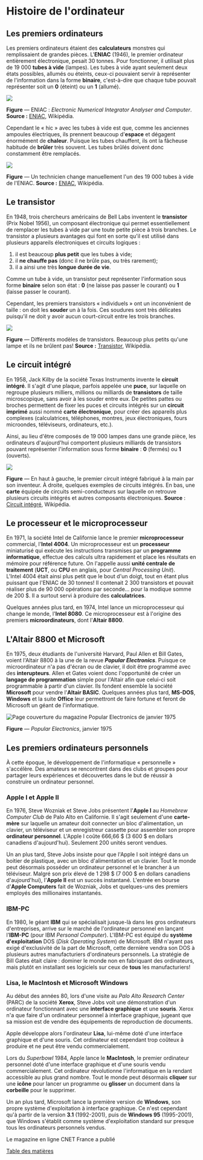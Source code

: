 # Histoire de l'ordinateur

## Les premiers ordinateurs

Les premiers ordinateurs étaient des **calculateurs** monstres qui remplissaient de grandes pièces. L'**ENIAC** \(1946\), le premier ordinateur entièrement électronique, pesait 30 tonnes. Pour fonctionner, il utilisait plus de 19 000 **tubes à vide** \(lampes\). Les tubes à vide ayant seulement deux états possibles, allumés ou éteints, ceux-ci pouvaient servir à représenter de l'information dans la forme **binaire**, c'est-à-dire que chaque tube pouvait représenter soit un **0** \(éteint\) ou un **1** \(allumé\).

![](/assets/ENIAC.png)

**Figure** — ENIAC : _Electronic Numerical Integrator Analyser and Computer_. **Source :** [ENIAC](https://fr.wikipedia.org/wiki/ENIAC "Lien vers l&apos;article « ENIAC » sur Wikipédia"), Wikipédia.

Cependant le « hic » avec les tubes à vide est que, comme les anciennes ampoules électriques, ils prennent beaucoup d'**espace** et dégagent énormément de **chaleur**. Puisque les tubes chauffent, ils ont la fâcheuse habitude de **brûler** très souvent. Les tubes brûlés doivent donc constamment être remplacés.

![](/assets/ENIAC-technicien.png)

**Figure** — Un technicien change manuellement l'un des 19 000 tubes à vide de l'ENIAC. **Source :** [ENIAC](https://fr.wikipedia.org/wiki/ENIAC "Lien vers l&apos;article « ENIAC » sur Wikipédia"), Wikipédia.

## Le transistor

En 1948, trois chercheurs américains de Bell Labs inventent le **transistor** \(Prix Nobel 1956\), un composant électronique qui permet essentiellement de remplacer les tubes à vide par une toute petite pièce à trois branches. Le transistor a plusieurs avantages qui font en sorte qu'il est utilisé dans plusieurs appareils électroniques et circuits logiques :

1. il est beaucoup **plus petit** que les tubes à vide;
2. il **ne chauffe pas** \(donc il ne brûle pas, ou très rarement\);
3. il a ainsi une très **longue durée de vie**.

Comme un tube à vide, un transistor peut représenter l'information sous forme **binaire** selon son état : **0** \(ne laisse pas passer le courant\) ou **1** \(laisse passer le courant\).

Cependant, les premiers transistors « individuels » ont un inconvénient de taille : on doit les **souder** un à la fois. Ces soudures sont très délicates puisqu'il ne doit y avoir aucun court-circuit entre les trois branches.

![](https://upload.wikimedia.org/wikipedia/commons/thumb/5/5a/Transistors.agr.jpg/800px-Transistors.agr.jpg)

**Figure** — Différents modèles de transistors. Beaucoup plus petits qu'une lampe et ils ne brûlent pas! **Source :** [Transistor](https://fr.wikipedia.org/wiki/Transistor "Lien vers l&apos;article « Transistor » sur Wikipédia"), Wikipédia.

## Le circuit intégré

En 1958, Jack Kilby de la société Texas Instruments invente le **circuit intégré**. Il s'agit d'une plaque, parfois appelée une **puce**, sur laquelle on regroupe plusieurs milliers, millions ou milliards de **transistors** de taille microscopique, sans avoir à les souder entre eux. De petites pattes ou broches permettent de fixer les puces et circuits intégrés sur un **circuit imprimé** aussi nommé **carte électronique**, pour créer des appareils plus complexes \(calculatrices, téléphones, montres, jeux électroniques, fours microondes, téléviseurs, ordinateurs, etc.\).

Ainsi, au lieu d'être composés de 19&nbsp;000 lampes dans une grande pièce, les ordinateurs d'aujourd'hui comportent plusieurs milliards de transistors pouvant représenter l'information sous forme **binaire** : **0** \(fermés\) ou **1** \(ouverts\).

![](/assets/circuit-integre.png)

**Figure** — En haut à gauche, le premier circuit intégré fabriqué à la main par son inventeur. À droite, quelques exemples de circuits intégrés. En bas, une **carte** équipée de circuits semi-conducteurs sur laquelle on retrouve plusieurs circuits intégrés et autres composants électroniques. **Source** : [Circuit intégré](https://fr.wikipedia.org/wiki/Circuit_intégré "Lien vers l&apos;article « Circuit intégré » sur Wikipédia"), Wikipédia.

## Le processeur et le microprocesseur

En 1971, la société Intel de Californie lance le premier **microprocesseur** commercial, l'**Intel 4004**. Un microprocesseur est un **processeur** miniaturisé qui exécute les instructions transmises par un **programme informatique**, effectue des calculs ultra rapidement et place les résultats en mémoire pour référence future. On l'appelle aussi **unité centrale de traitement** \(**UCT**, ou **CPU** en anglais, pour _Central Processing Unit_\). L'Intel&nbsp;4004 était ainsi plus petit que le bout d'un doigt, tout en étant plus puissant que l'ENIAC de 30 tonnes! Il contenait 2&nbsp;300 transistors et pouvait réaliser plus de 90&nbsp;000 opérations par seconde... pour la modique somme de 200&nbsp;$. Il a surtout servi à produire des **calculatrices**.

Quelques années plus tard, en 1974, Intel lance un microprocesseur qui change le monde, l'**Intel 8080**. Ce microprocesseur est à l'origine des premiers **microordinateurs**, dont l'**Altair 8800**.

## L'Altair 8800 et Microsoft

En 1975, deux étudiants de l'université Harvard, Paul Allen et Bill Gates, voient l'Altair 8800 à la une de la revue _**Popular Electronics**_. Puisque ce microordinateur n'a pas d'écran ou de clavier, il doit être programmé avec des **interupteurs**. Allen et Gates voient donc l'opportunité de créer un **langage de programmation** simple pour l'Altair afin que celui-ci soit programmable à partir d'un clavier. Ils fondent ensemble la société **Microsoft** pour vendre l'**Altair BASIC**. Quelques années plus tard, **MS-DOS**, **Windows** et la suite **Office** leur permettront de faire fortune et feront de Microsoft un géant de l'informatique.

![Page couverture du magazine Popular Electronics de janvier 1975](https://upload.wikimedia.org/wikipedia/en/c/cb/Popular_Electronics_Cover_Jan_1975.jpg)

**Figure** — _Popular Electronics_, janvier 1975

## Les premiers ordinateurs personnels

À cette époque, le développement de l'informatique «&nbsp;personnelle&nbsp;» s'accélère. Des amateurs se rencontrent dans des clubs et groupes pour partager leurs expériences et découvertes dans le but de réussir à construire un ordinateur personnel.

### Apple I et Apple II

En 1976, Steve Wozniak et Steve Jobs présentent l'**Apple I** au _Homebrew Computer Club_ de Palo Alto en Californie. Il s'agit seulement d'une **carte-mère** sur laquelle un amateur doit connecter un bloc d'alimentation, un clavier, un téléviseur et un enregistreur cassette pour assembler son propre **ordinateur personnel**. L'Apple I coûte 666,66&nbsp;$ (3&nbsp;600&nbsp;$ en dollars canadiens d'aujourd'hui). Seulement 200 unités seront vendues.

Un an plus tard, Steve Jobs insiste pour que l'Apple I soit intégré dans un boitier de plastique, avec un bloc d'alimentation et un clavier. Tout le monde peut désormais posséder un ordinateur personnel et le brancher à un téléviseur. Malgré son prix élevé de 1&nbsp;298&nbsp;$ (7&nbsp;000&nbsp;$ en dollars canadiens d'aujourd'hui), l'**Apple II** est un succès instantané. L'entrée en bourse d'**Apple Computers** fait de Wozniak, Jobs et quelques-uns des premiers employés des millionaires instantanés.

### IBM-PC

En 1980, le géant **IBM** qui se spécialisait jusque-là dans les gros ordinateurs d'entreprises, arrive sur le marché de l'ordinateur personnel en lançant l'**IBM-PC** (pour IBM _Personal Computer_). L'IBM-PC est équipé du **système d'exploitation** DOS (_Disk Operating System_) de Microsoft. IBM n'ayant pas exigé d'exclusivité de la part de Microsoft, cette dernière vendra son DOS à plusieurs autres manufacturiers d'ordinateurs personnels. La stratégie de Bill Gates était claire : dominer le monde non en fabriquant des ordinateurs, mais plutôt en installant ses logiciels sur ceux de **tous** les manufacturiers!

### Lisa, le MacIntosh et Microsoft Windows

Au début des années 80, lors d'une visite au _Palo Alto Research Center_ (PARC) de la société **Xerox**, Steve Jobs voit une démonstration d'un ordinateur fonctionnant avec une **interface graphique** et une **souris**. Xerox n'a que faire d'un ordinateur personnel à interface graphique, jugeant que sa mission est de vendre des équipements de reproduction de documents.

Apple développe alors l'ordinateur **Lisa**, lui-même doté d'une interface graphique et d'une souris. Cet ordinateur est cependant trop coûteux à produire et ne peut être vendu commercialement.

Lors du _Superbowl_ 1984, Apple lance le **MacIntosh**, le premier ordinateur personnel doté d'une interface graphique et d'une souris vendu commercialement. Cet ordinateur révolutionne l'informatique en la rendant accessible au plus grand nombre. Tout le monde peut désormais **cliquer** sur une **icône** pour lancer un programme ou **glisser** un document dans la **corbeille** pour le supprimer.

Un an plus tard, Microsoft lance la première version de **Windows**, son propre système d'exploitation à interface graphique. Ce n'est cependant qu'à partir de la version **3.1** (1992-2001), puis de **Windows&nbsp;95** (1995-2001), que Windows s'établit comme système d'exploitation standard sur presque tous les ordinateurs personnels vendus.

Le magazine en ligne CNET France a publié

[Table des matières](SUMMARY.md)


